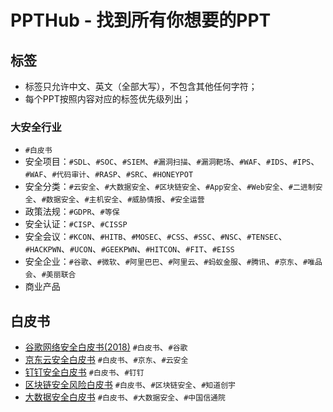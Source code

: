 # PPTHub - 找到所有你想要的PPT

## 标签
- 标签只允许中文、英文（全部大写），不包含其他任何字符；
- 每个PPT按照内容对应的标签优先级列出；

### 大安全行业
- `#白皮书`
- 安全项目：`#SDL`、`#SOC`、`#SIEM`、`#漏洞扫描`、`#漏洞靶场`、`#WAF`、`#IDS`、`#IPS`、`#WAF`、`#代码审计`、`#RASP`、`#SRC`、`#HONEYPOT`
- 安全分类：`#云安全`、`#大数据安全`、`#区块链安全`、`#App安全`、`#Web安全`、`#二进制安全`、`#数据安全`、`#主机安全`、`#威胁情报`、`#安全运营`
- 政策法规：`#GDPR`、`#等保`
- 安全认证：`#CISP`、`#CISSP`
- 安全会议：`#KCON`、`#HITB`、`#MOSEC`、`#CSS`、`#SSC`、`#NSC`、`#TENSEC`、`#HACKPWN`、`#UCON`、`#GEEKPWN`、`#HITCON`、`#FIT`、`#EISS`
- 安全企业：`#谷歌`、`#微软`、`#阿里巴巴`、`#阿里云`、`#蚂蚁金服`、`#腾讯`、`#京东`、`#唯品会`、`#美丽联合`
- 商业产品

## 白皮书
- [谷歌网络安全白皮书(2018)](2018谷歌网络安全白皮书.pdf) `#白皮书`、`#谷歌`
- [京东云安全白皮书](京东云安全白皮书.pdf) `#白皮书`、`#京东`、`#云安全`
- [钉钉安全白皮书](钉钉安全白皮书v2.0.pdf) `#白皮书`、`#钉钉`
- [区块链安全风险白皮书](知道创宇区块链安全风险白皮书.pdf) `#白皮书`、`#区块链安全`、`#知道创宇`
- [大数据安全白皮书](大数据安全白皮书.pdf) `#白皮书`、`#大数据安全`、`#中国信通院`
